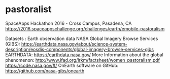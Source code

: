 # pastoralist

SpaceApps Hackathon 2016 - Cross Campus, Pasadena, CA
https://2016.spaceappschallenge.org/challenges/earth/emobile-pastoralism

Datasets : Earth observation data
NASA Global Imagery Browse Services (GIBS): https://earthdata.nasa.gov/about/science-system-description/eosdis-components/global-imagery-browse-services-gibs
EARTHDATA: https://earthdata.nasa.gov/
More Information about the global phenomenon: http://www.ifad.org/lrkm/factsheet/women_pastoralism.pdf
https://code.nasa.gov/#/
OnEarth software on GitHub: https://github.com/nasa-gibs/onearth